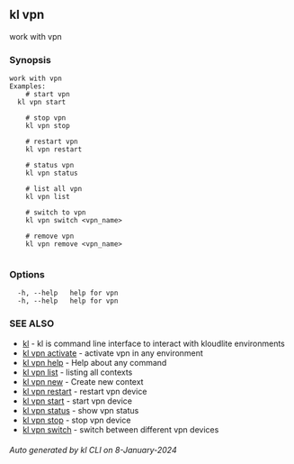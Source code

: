 ## kl vpn

work with vpn

### Synopsis

```
work with vpn
Examples:
	# start vpn
  kl vpn start

	# stop vpn
	kl vpn stop

	# restart vpn
	kl vpn restart

	# status vpn
	kl vpn status

	# list all vpn
	kl vpn list

	# switch to vpn
	kl vpn switch <vpn_name>

	# remove vpn
	kl vpn remove <vpn_name>
	
```

### Options

```
  -h, --help   help for vpn
  -h, --help   help for vpn
```

### SEE ALSO

* [kl](kl.md)  - kl is command line interface to interact with kloudlite environments
* [kl vpn activate](kl_vpn_activate.md)  - activate vpn in any environment
* [kl vpn help](kl_vpn_help.md)  - Help about any command
* [kl vpn list](kl_vpn_list.md)  - listing all contexts
* [kl vpn new](kl_vpn_new.md)  - Create new context
* [kl vpn restart](kl_vpn_restart.md)  - restart vpn device
* [kl vpn start](kl_vpn_start.md)  - start vpn device
* [kl vpn status](kl_vpn_status.md)  - show vpn status
* [kl vpn stop](kl_vpn_stop.md)  - stop vpn device
* [kl vpn switch](kl_vpn_switch.md)  - switch between different vpn devices

###### Auto generated by kl CLI on 8-January-2024
